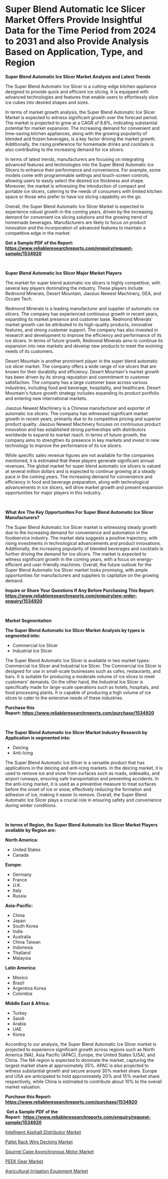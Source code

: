 <p><h1>Super Blend Automatic Ice Slicer Market Offers Provide Insightful Data for the Time Period from 2024 to 2031 and also Provide Analysis Based on Application, Type, and Region</h1></p><p><strong>Super Blend Automatic Ice Slicer Market Analysis and Latest Trends</strong></p>
<p><p>The Super Blend Automatic Ice Slicer is a cutting-edge kitchen appliance designed to provide quick and efficient ice slicing. It is equipped with advanced technologies and features that enable users to effortlessly slice ice cubes into desired shapes and sizes.</p><p>In terms of market growth analysis, the Super Blend Automatic Ice Slicer Market is expected to witness significant growth over the forecast period. The market is projected to grow at a CAGR of 8.8%, indicating substantial potential for market expansion. The increasing demand for convenient and time-saving kitchen appliances, along with the growing popularity of blended and frozen beverages, is a key factor driving the market growth. Additionally, the rising preference for homemade drinks and cocktails is also contributing to the increasing demand for ice slicers.</p><p>In terms of latest trends, manufacturers are focusing on integrating advanced features and technologies into the Super Blend Automatic Ice Slicers to enhance their performance and convenience. For example, some models come with programmable settings and touch-screen controls, allowing users to easily select the desired ice thickness and shape. Moreover, the market is witnessing the introduction of compact and portable ice slicers, catering to the needs of consumers with limited kitchen space or those who prefer to have ice slicing capability on the go.</p><p>Overall, the Super Blend Automatic Ice Slicer Market is expected to experience robust growth in the coming years, driven by the increasing demand for convenient ice slicing solutions and the growing trend of homemade beverages. Manufacturers are likely to focus on product innovation and the incorporation of advanced features to maintain a competitive edge in the market.</p></p>
<p><strong>Get a Sample PDF of the Report:&nbsp; <a href="https://www.reliableresearchreports.com/enquiry/request-sample/1534920">https://www.reliableresearchreports.com/enquiry/request-sample/1534920</a></strong></p>
<p>&nbsp;</p>
<p><strong>Super Blend Automatic Ice Slicer Major Market Players</strong></p>
<p><p>The market for super blend automatic ice slicers is highly competitive, with several key players dominating the industry. These players include Redmond Minerals, Desert Mountain, Jiaozuo Newest Machinery, GEA, and Occam Tech.</p><p>Redmond Minerals is a leading manufacturer and supplier of automatic ice slicers. The company has experienced continuous growth in recent years, expanding its market presence and customer base. Redmond Minerals' market growth can be attributed to its high-quality products, innovative features, and strong customer support. The company has also invested in research and development to improve the efficiency and performance of its ice slicers. In terms of future growth, Redmond Minerals aims to continue its expansion into new markets and develop new products to meet the evolving needs of its customers.</p><p>Desert Mountain is another prominent player in the super blend automatic ice slicer market. The company offers a wide range of ice slicers that are known for their durability and efficiency. Desert Mountain's market growth has been driven by its strong reputation and commitment to customer satisfaction. The company has a large customer base across various industries, including food and beverage, hospitality, and healthcare. Desert Mountain's future growth strategy includes expanding its product portfolio and entering new international markets.</p><p>Jiaozuo Newest Machinery is a Chinese manufacturer and exporter of automatic ice slicers. The company has witnessed significant market growth in recent years, primarily due to its competitive pricing and superior product quality. Jiaozuo Newest Machinery focuses on continuous product innovation and has established strong partnerships with distributors worldwide to expand its market reach. In terms of future growth, the company aims to strengthen its presence in key markets and invest in new technology to improve the performance of its ice slicers.</p><p>While specific sales revenue figures are not available for the companies mentioned, it is estimated that these players generate significant annual revenues. The global market for super blend automatic ice slicers is valued at several million dollars and is expected to continue growing at a steady pace in the coming years. The increasing demand for convenience and efficiency in food and beverage preparation, along with technological advancements in ice slicers, will drive market growth and present expansion opportunities for major players in this industry.</p></p>
<p>&nbsp;</p>
<p><strong>What Are The Key Opportunities For Super Blend Automatic Ice Slicer Manufacturers?</strong></p>
<p><p>The Super Blend Automatic Ice Slicer market is witnessing steady growth due to the increasing demand for convenience and automation in the foodservice industry. The market data suggests a positive trajectory, with rising investments in technological advancements and product innovations. Additionally, the increasing popularity of blended beverages and cocktails is further driving the demand for ice slicers. The market is expected to witness significant growth in the coming years, with a focus on energy-efficient and user-friendly machines. Overall, the future outlook for the Super Blend Automatic Ice Slicer market looks promising, with ample opportunities for manufacturers and suppliers to capitalize on the growing demand.</p></p>
<p><strong>Inquire or Share Your Questions If Any Before Purchasing This Report: <a href="https://www.reliableresearchreports.com/enquiry/pre-order-enquiry/1534920">https://www.reliableresearchreports.com/enquiry/pre-order-enquiry/1534920</a></strong></p>
<p>&nbsp;</p>
<p><strong>Market Segmentation</strong></p>
<p><strong>The Super Blend Automatic Ice Slicer Market Analysis by types is segmented into:</strong></p>
<p><ul><li>Commercial Ice Slicer</li><li>Industrial Ice Slicer</li></ul></p>
<p><p>The Super Blend Automatic Ice Slicer is available in two market types: Commercial Ice Slicer and Industrial Ice Slicer. The Commercial Ice Slicer is designed for use in small-scale businesses such as cafes, restaurants, and bars. It is suitable for producing a moderate volume of ice slices to meet customers' demands. On the other hand, the Industrial Ice Slicer is specifically made for large-scale operations such as hotels, hospitals, and food processing plants. It is capable of producing a high volume of ice slices to cater to the extensive needs of these industries.</p></p>
<p><strong>Purchase this Report:&nbsp;<a href="https://www.reliableresearchreports.com/purchase/1534920">https://www.reliableresearchreports.com/purchase/1534920</a></strong></p>
<p>&nbsp;</p>
<p><strong>The Super Blend Automatic Ice Slicer Market Industry Research by Application is segmented into:</strong></p>
<p><ul><li>Deicing</li><li>Anti-Icing</li></ul></p>
<p><p>The Super Blend Automatic Ice Slicer is a versatile product that has applications in the deicing and anti-icing markets. In the deicing market, it is used to remove ice and snow from surfaces such as roads, sidewalks, and airport runways, ensuring safe transportation and preventing accidents. In the anti-icing market, it is used as a preventive measure to treat surfaces before the onset of ice or snow, effectively reducing the formation and adhesion of ice, making it easier to remove. Overall, the Super Blend Automatic Ice Slicer plays a crucial role in ensuring safety and convenience during winter conditions.</p></p>
<p>&nbsp;</p>
<p><strong>In terms of Region, the Super Blend Automatic Ice Slicer Market Players available by Region are:</strong></p>
<p>
    <p> <strong> North America: </strong>
        <ul>
            <li>United States</li>
            <li>Canada</li>
        </ul>
        </p> 
    <p> <strong> Europe: </strong>
        <ul>
            <li>Germany</li>
            <li>France</li>
            <li>U.K.</li>
            <li>Italy</li>
            <li>Russia</li>
        </ul>
        </p> 
    <p> <strong> Asia-Pacific: </strong>
        <ul>
            <li>China</li>
            <li>Japan</li>
            <li>South Korea</li>
            <li>India</li>
            <li>Australia</li>
            <li>China Taiwan</li>
            <li>Indonesia</li>
            <li>Thailand</li>
            <li>Malaysia</li>
        </ul>
        </p> 
    <p> <strong> Latin America: </strong>
        <ul>
            <li>Mexico</li>
            <li>Brazil</li>
            <li>Argentina Korea</li>
            <li>Colombia</li>
        </ul>
        </p> 
    <p> <strong> Middle East & Africa: </strong>
        <ul>
            <li>Turkey</li>
            <li>Saudi</li>
            <li>Arabia</li>
            <li>UAE</li>
            <li>Korea</li>
        </ul>
    </p>
    </p>
<p><p>According to our analysis, the Super Blend Automatic Ice Slicer market is projected to experience significant growth across regions such as North America (NA), Asia Pacific (APAC), Europe, the United States (USA), and China. The NA region is expected to dominate the market, capturing the largest market share at approximately 35%. APAC is also projected to witness substantial growth and secure around 30% market share. Europe and USA are anticipated to hold approximately 20% and 15% market share respectively, while China is estimated to contribute about 10% to the overall market valuation.</p></p>
<p><strong>Purchase this Report: <a href="https://www.reliableresearchreports.com/purchase/1534920">https://www.reliableresearchreports.com/purchase/1534920</a></strong></p>
<p>&nbsp;<strong>Get a Sample PDF of the Report:&nbsp;&nbsp;<a href="https://www.reliableresearchreports.com/enquiry/request-sample/1534920">https://www.reliableresearchreports.com/enquiry/request-sample/1534920</a></strong></p>
<p><strong></strong></p>
<p><p><a href="https://github.com/rahu1505/Market-Research-Report-List-2/blob/main/intelligent-asphalt-distributor-market.md">Intelligent Asphalt Distributor Market</a></p><p><a href="https://github.com/rahu1502/Market-Research-Report-List-2/blob/main/pallet-rack-wire-decking-market.md">Pallet Rack Wire Decking Market</a></p><p><a href="https://github.com/rahu1501/Market-Research-Report-List-2/blob/main/squirrel-cage-asynchronous-motor-market.md">Squirrel Cage Asynchronous Motor Market</a></p><p><a href="https://github.com/rahu1506/Market-Research-Report-List-2/blob/main/peek-gear-market.md">PEEK Gear Market</a></p><p><a href="https://github.com/rahu1503/Market-Research-Report-List-2/blob/main/agricultural-irrigation-equipment-market.md">Agricultural Irrigation Equipment Market</a></p></p>